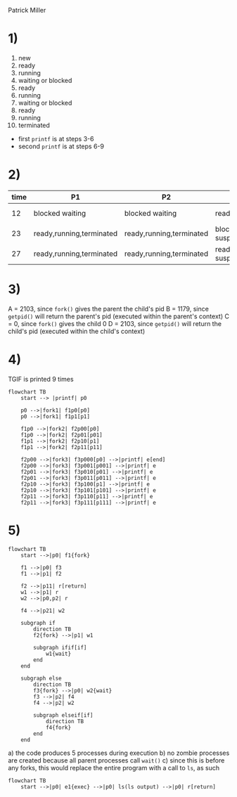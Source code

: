 Patrick Miller

# 1)
1) new
2) ready
3) running
4) waiting or blocked
5) ready
6) running
7) waiting or blocked
8) ready
9) running
10) terminated

- first `printf` is at steps 3-6
- second `printf` is at steps 6-9

# 2)
|time|P1|P2|P3|P4|
|---|---|---|---|---|
|12|blocked waiting|blocked waiting|ready,running|blocked waiting|
|23|ready,running,terminated|ready,running,terminated|blocked suspend|blocked waiting|
|27|ready,running,terminated|ready,running,terminated|ready suspend|blocked waiting|

# 3)
A = 2103, since `fork()` gives the parent the child's pid
B = 1179, since `getpid()` will return the parent's pid (executed within the parent's context)
C = 0, since `fork()` gives the child 0
D = 2103, since `getpid()` will return the child's pid (executed within the child's context)

<div style="page-break-after: always;"></div>

# 4)
TGIF is printed 9 times

```mermaid
flowchart TB
	start --> |printf| p0

	p0 -->|fork1| f1p0[p0]
	p0 -->|fork1| f1p1[p1]

	f1p0 -->|fork2| f2p00[p0]
	f1p0 -->|fork2| f2p01[p01]
	f1p1 -->|fork2| f2p10[p1]
	f1p1 -->|fork2| f2p11[p11]

	f2p00 -->|fork3| f3p000[p0] -->|printf| e[end]
	f2p00 -->|fork3| f3p001[p001] -->|printf| e
	f2p01 -->|fork3| f3p010[p01] -->|printf| e
	f2p01 -->|fork3| f3p011[p011] -->|printf| e
	f2p10 -->|fork3| f3p100[p1] -->|printf| e
	f2p10 -->|fork3| f3p101[p101] -->|printf| e
	f2p11 -->|fork3| f3p110[p11] -->|printf| e
	f2p11 -->|fork3| f3p111[p111] -->|printf| e
```

<div style="page-break-after: always;"></div>


# 5)
```mermaid
flowchart TB
	start -->|p0| f1{fork}
	
	f1 -->|p0| f3
	f1 -->|p1| f2
	
	f2 -->|p11| r[return]
	w1 -->|p1| r
	w2 -->|p0,p2| r
	
	f4 -->|p21| w2
	
	subgraph if
		direction TB
		f2{fork} -->|p1| w1
		
		subgraph ifif[if]
			w1{wait}
		end
	end

	subgraph else
		direction TB
		f3{fork} -->|p0| w2{wait}
		f3 -->|p2| f4
		f4 -->|p2| w2

		subgraph elseif[if]
			direction TB
			f4{fork}
		end
	end
```

a) the code produces 5 processes during execution
b) no zombie processes are created because all parent processes call `wait()`
c) since this is before any forks, this would replace the entire program with a call to `ls`, as such

```mermaid
flowchart TB
	start -->|p0| e1{exec} -->|p0| ls(ls output) -->|p0| r[return]
```
